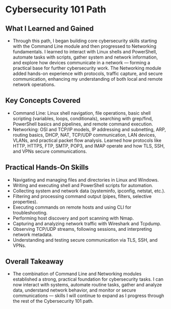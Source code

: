 # Cybersecurity 101 Path

## What I Learned and Gained
- Through this path, I began building core cybersecurity skills starting with the Command Line module and then progressed to Networking fundamentals. I learned to interact with Linux shells and PowerShell, automate tasks with scripts, gather system and network information, and explore how devices communicate in a network — forming a practical base for further cybersecurity work. The Networking module added hands-on experience with protocols, traffic capture, and secure communication, enhancing my understanding of both local and remote network operations.

## Key Concepts Covered
- Command Line: Linux shell navigation, file operations, basic shell scripting (variables, loops, conditionals), searching with grep/find, PowerShell basics and pipelines, and remote command execution.
- Networking: OSI and TCP/IP models, IP addressing and subnetting, ARP, routing basics, DHCP, NAT, TCP/UDP communication, LAN devices, VLANs, and practical packet flow analysis. Learned how protocols like HTTP, HTTPS, FTP, SMTP, POP3, and IMAP operate and how TLS, SSH, and VPNs secure communications.

## Practical Hands-On Skills
- Navigating and managing files and directories in Linux and Windows.
- Writing and executing shell and PowerShell scripts for automation.
- Collecting system and network data (systeminfo, ipconfig, netstat, etc.).
- Filtering and processing command output (pipes, filters, selective properties).
- Executing commands on remote hosts and using CLI for troubleshooting.
- Performing host discovery and port scanning with Nmap.
- Capturing and analyzing network traffic with Wireshark and Tcpdump.
- Observing TCP/UDP streams, following sessions, and interpreting network metadata.
- Understanding and testing secure communication via TLS, SSH, and VPNs.

## Overall Takeaway
- The combination of Command Line and Networking modules established a strong, practical foundation for cybersecurity tasks. I can now interact with systems, automate routine tasks, gather and analyze data, understand network behavior, and monitor or secure communications — skills I will continue to expand as I progress through the rest of the Cybersecurity 101 path.
